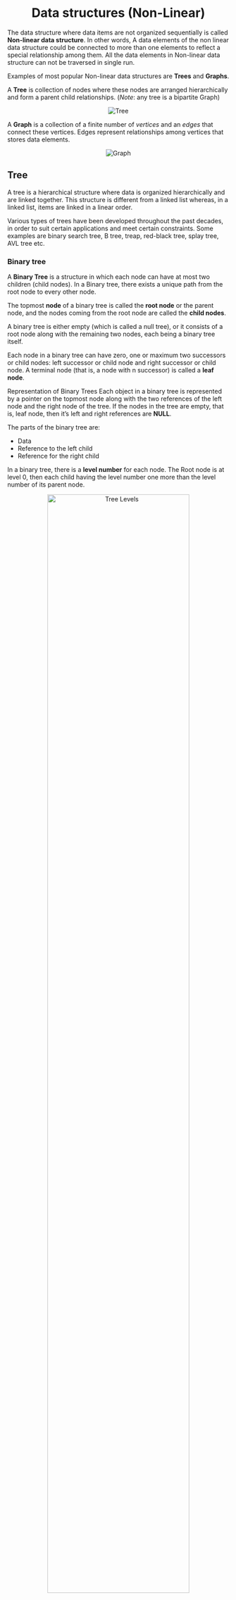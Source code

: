 <h1 align="center">Data structures (Non-Linear)</h1>

The data structure where data items are not organized sequentially is called **Non-linear data structure**. In other words, A data elements of the non linear data structure could be connected to more than one elements to reflect a special relationship among them. All the data elements in Non-linear data structure can not be traversed in single run.

Examples of most popular Non-linear data structures are **Trees** and **Graphs**.

A **Tree** is collection of nodes where these nodes are arranged hierarchically and form a parent child relationships. (_Note_: any tree is a bipartite Graph)

<p align="center"><img src ="../media/tree.png" alt="Tree" ></p>

A **Graph** is a collection of a finite number of _vertices_ and an _edges_ that connect these vertices. Edges represent relationships among vertices that stores data elements.

<p align="center"><img src ="../media/graph.png" alt="Graph" ></p>

## Tree
A tree is a hierarchical structure where data is organized hierarchically and are linked together. This structure is different from a linked list whereas, in a linked list, items are linked in a linear order.

Various types of trees have been developed throughout the past decades, in order to suit certain applications and meet certain constraints. Some examples are binary search tree, B tree, treap, red-black tree, splay tree, AVL tree etc.

### Binary tree
A **Binary Tree** is a structure in which each node can have at most two children (child nodes). In a Binary tree, there exists a unique path from the root node to every other node.

The topmost **node** of a binary tree is called the **root node** or the parent node, and the nodes coming from the root node are called the **child nodes**.

A binary tree is either empty (which is called a null tree), or it consists of a root node along with the remaining two nodes, each being a binary tree itself.

Each node in a binary tree can have zero, one or maximum two successors or child nodes: left successor or child node and right successor or child node. A terminal node (that is, a node with n successor) is called a **leaf node**.

Representation of Binary Trees
Each object in a binary tree is represented by a pointer on the topmost node along with the two references of the left node and the right node of the tree. If the nodes in the tree are empty, that is, leaf node, then it’s left and right references are **NULL**.

The parts of the binary tree are:
- Data
- Reference to the left child
- Reference for the right child

In a binary tree, there is a **level number** for each node. The Root node is at level 0, then each child having the level number one more than the level number of its parent node.

<p align="center"><img src ="../media/tree_levels.jpg" alt="Tree Levels" width ="80%"></p>

### Binary search tree (BST)
A binary search tree (BST), as the name suggests, is a binary tree where data is organized in a hierarchical structure. This data structure stores values in sorted order.

Every node in a binary search tree comprises the following attributes:
- **key:** The value stored in the node.
- **left:** The pointer to the left child.
- **right:** The pointer to the right child.
- **p:** The pointer to the parent node.

A binary search tree exhibits a unique property that distinguishes it from other trees. This property is known as the **binary-search-tree property**.

Let **x** be a node in a binary search tree.
If **y** is a node in the **left** subtree of **x**, then **y.key ≤ x.key**
If **y** is a node in the right subtree of **x**, then **y.key ≥ x.key**

<p align="center"><img src ="../media/bst_tree.png" alt="BST Tree" width ="80%"></p>

### Traversing Binary Trees
The tree traversal is the process of going through a tree, in such a way it visits each node only once. There are three standard ways of traversing a binary tree which are:
- **Preorder** Traversal
- **Inorder** Traversal
- **Postorder** Traversal

<p align="center"><img src ="../media/tree_traversal.png" alt="Tree Traversing" width ="60%"></p>

#### In-Order Traversal
In-order traversal is the most common and visits the nodes in ascending order. If it were a binary search tree, this will start with the smallest value at the left-most node and end at the largest value at the right-most node.

<p align="center"><img src ="../media/tree_in_order_traversal.gif" alt="Tree Traversing (In-Order)" width ="50%"></p>

#### Pre-Order Traversal
Pre-order traversal will always visit the current node before visiting its children. The root is the first node visited. It follows the left path and visits each node as it encounters them. After that, it follows the right paths and still visits the nodes as it encounters them before continuing on with the path.

<p align="center"><img src ="../media/tree_pre_order_traversal.gif" alt="Tree Traversing (Pre-Order)" width ="50%"></p>

#### Post-Order Traversal
For post-order traversal, you visit a node's children before visiting that node. This means that you will use it when you want to reach the leaves first. You visit the entire left subtree, then the entire right subtree, and then the root node of the subtree.

<p align="center"><img src ="../media/tree_post_order_traversal.gif" alt="Tree Traversing (Post-Order)" width ="50%"></p>

### Complexities of all operations
<div align="center">

| OPERATION | WORST CASE | AVERAGE CASE | BEST CASE | SPACE |
|:----------|:-------------:|:-------------:|:-------------:|------:|
| **Search** | O(N) | O(logN) | O(1) | O(N) |
| **Insert** | O(N) | O(logN) | O(1) | O(N) |
| **Delete** | O(N) | O(logN) | O(N) | O(N) |

</div>

### Applications of trees
- **Binary Trees:** Used to implement expression parsers and expression solvers.
- **Binary Search Tree:** used in many search applications where data are constantly entering and leaving.
- **Heaps:** used by ***JVM*** (Java Virtual Machine) to store Java objects.
Treaps: used in wireless networking.

## Graph

A graph consists of a finite set of **vertices** or **nodes** and a set of **edges** connecting these vertices.
The order of a graph is the number of vertices in the graph. The **size** of a graph is the number of edges in the graph.

Two nodes are said to be **adjacent** if they are connected to each other by the same edge.

A graph is a non-linear data structure and the following components define it:
- A set of a finite number of **vertices** which we call as **nodes**
- An edge with a finite set of ordered pairs which is in the form **(u, v)**
- **V** represents the Number of Vertices
- **N** represents the Number of Edges


### Classification of a Graph
Graph Data Structures in Java can be classified on the basis of two parameters: **direction** and **weight**.

### Direction 
On the basis of direction, the graph can be classified as a **directed** graph and an **undirected** graph.

#### Directed graph 

A directed graph is a set of nodes or vertices connect together with each other and all the edges have a direction from one vertex to another. There is a directed edge for each connection of vertices.

#### Undirected graph

An undirected graph is a set of nodes or vertices which are connected together, with no direction. 

<p align="center"><img src ="../media/directed_undirected_graphs.png" alt="Graph Direction" width ="50%"></p>

### Weight
On the basis of weight, the graph can be classified as a **weighted** graph and an **unweighted** graph.

#### Weighted graph 
A weighted graph is a graph in which the weight is present at every edge of the graph. A weighted graph is also a special type of labeled graph.

#### Unweighted graph 
An unweighted graph is the one in which there is no weight present on any edge. The figure below shows weighted / unweighted graph:

<p align="center"><img src ="../media/weighted_unweighted_graph.png" alt="Graph Weight" width ="70%"></p>

### Graph Operations
The most common graph operations are:

- Check if the element is present in the graph
- Graph Traversal
- Add elements(vertex, edges) to graph
- Finding the path from one vertex to another


### Applications of graphs
- Used to represent social media networks. Each user is a vertex, and when users connect they create an edge.
- Used to represent web pages and links by search engines. Web pages on the internet are linked to each other by hyperlinks. Each page is a vertex and the hyperlink between two pages is an edge. Used for Page Ranking in Google.
- Used to represent locations and routes in GPS. Locations are vertices and the routes connecting locations are edges. Used to calculate the shortest route between two locations.


## References

1. []()
2. []()
3. []()
